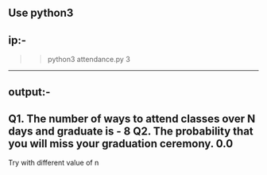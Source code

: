 Use python3
---
ip:-
----
>> python3 attendance.py
3
------
output:-
------
Q1. The number of ways to attend classes over N days and graduate is - 
8
Q2. The probability that you will miss your graduation ceremony.
0.0
----
Try with different value of n